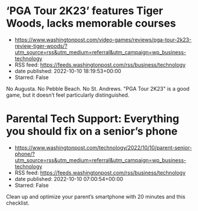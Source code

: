 # ‘PGA Tour 2K23’ features Tiger Woods, lacks memorable courses
 - https://www.washingtonpost.com/video-games/reviews/pga-tour-2k23-review-tiger-woods/?utm_source=rss&utm_medium=referral&utm_campaign=wp_business-technology
 - RSS feed: https://feeds.washingtonpost.com/rss/business/technology
 - date published: 2022-10-10 18:19:53+00:00
 - Starred: False

No Augusta. No Pebble Beach. No St. Andrews. "PGA Tour 2K23" is a good game, but it doesn’t feel particularly distinguished.

# Parental Tech Support: Everything you should fix on a senior’s phone
 - https://www.washingtonpost.com/technology/2022/10/10/parent-senior-phone/?utm_source=rss&utm_medium=referral&utm_campaign=wp_business-technology
 - RSS feed: https://feeds.washingtonpost.com/rss/business/technology
 - date published: 2022-10-10 07:00:54+00:00
 - Starred: False

Clean up and optimize your parent’s smartphone with 20 minutes and this checklist.
